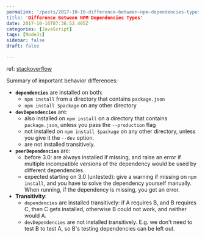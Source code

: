 ```yaml
---
permalink: '/posts/2017-10-16-difference-between-npm-dependencies-types.html
title: 'Difference Between NPM Dependencies Types'
date: 2017-10-16T07:36:52.405Z
categories: [JavaScript]
tags: [NodeJs]
sidebar: false
draft: false

---
```





ref: [stackoverflow](https://stackoverflow.com/questions/18875674/whats-the-difference-between-dependencies-devdependencies-and-peerdependencies)

Summary of important behavior differences:

* **`dependencies`** are installed on both:
  * `npm install` from a directory that contains `package.json`
  * `npm install $package` on any other directory
* **`devDependencies`** are:
  * also installed on `npm install` on a directory that contains `package.json`, unless you pass the `--production` flag
  * not installed on `npm install $package` on any other directory, unless you give it the `--dev` option.
  * are not installed transitively.
* **`peerDependencies`** are:
  * before 3.0: are always installed if missing, and raise an error if multiple incompatible versions of the dependency would be used by different dependencies.
  * expected starting on 3.0 (untested): give a warning if missing on `npm install`, and you have to solve the dependency yourself manually. When running, if the dependency is missing, you get an error.
* **Transitivity**:
  * `dependencies` are installed transitively: if A requires B, and B requires C, then C gets installed, otherwise B could not work, and neither would A.
  * `devDependencies` are not installed transitively. E.g. we don't need to test B to test A, so B's testing dependencies can be left out.
